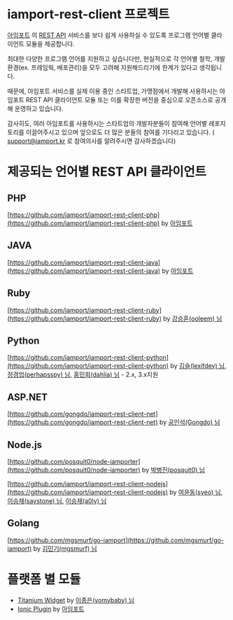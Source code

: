 # iamport-rest-client 프로젝트
[아임포트](http://www.iamport.kr) 의 [REST API](https://api.iamport.kr) 서비스를 보다 쉽게 사용하실 수 있도록 프로그램 언어별 클라이언트 모듈을 제공합니다.

최대한 다양한 프로그램 언어를 지원하고 싶습니다만, 현실적으로 각 언어별 철학, 개발환경(ex. 프레임웍, 배포관리)을 모두 고려해 지원해드리기에 한계가 있다고 생각됩니다.   

때문에, 아임포트 서비스를 실제 이용 중인 스타트업, 가맹점에서 개발해 사용하시는 아임포트 REST API 클라이언트 모듈 또는 이를 확장한 버전을 중심으로 오픈소스로 공개해 운영하고 있습니다.

감사히도, 여러 아임포트를 사용하시는 스타트업의 개발자분들이 참여해 언어별 레포지토리를 이끌어주시고 있으며 앞으로도 더 많은 분들의 참여를 기다리고 있습니다. ( support@iamport.kr 로 참여의사를 알려주시면 감사하겠습니다)

# 제공되는 언어별 REST API 클라이언트

## PHP
[https://github.com/iamport/iamport-rest-client-php](https://github.com/iamport/iamport-rest-client-php) by [아임포트](https://github.com/iamport)

## JAVA
[https://github.com/iamport/iamport-rest-client-java](https://github.com/iamport/iamport-rest-client-java) by [아임포트](https://github.com/iamport)

## Ruby
[https://github.com/iamport/iamport-rest-client-ruby](https://github.com/iamport/iamport-rest-client-ruby) by [강승훈(ooleem) 님](https://github.com/ooleem)

## Python
[https://github.com/iamport/iamport-rest-client-python](https://github.com/iamport/iamport-rest-client-python) by [김슬(lexifdev) 님](https://github.com/lexifdev), [정경업(perhapsspy) 님](https://github.com/perhapsspy), [홍민희(dahlia) 님](https://github.com/dahlia) - 2.x, 3.x지원

## ASP.NET
[https://github.com/gongdo/iamport-rest-client-net](https://github.com/gongdo/iamport-rest-client-net) by [공인석(Gongdo) 님](https://github.com/gongdo)

## Node.js
[https://github.com/posquit0/node-iamporter](https://github.com/posquit0/node-iamporter) by [박병진(posquit0) 님](https://github.com/posquit0)  

[https://github.com/iamport/iamport-rest-client-nodejs](https://github.com/iamport/iamport-rest-client-nodejs) by [여윤동(syeo) 님](https://github.com/syeo), [이승재(saystone) 님](https://github.com/saystone), [이승재(a0ly) 님](https://github.com/a0ly)  

## Golang
[https://github.com/mgsmurf/go-iamport](https://github.com/mgsmurf/go-iamport) by [김민기(mgsmurf) 님](https://github.com/mgsmurf)


# 플랫폼 별 모듈
* [Titanium Widget](https://github.com/yomybaby/ti.iamport.example) by [이종은(yomybaby) 님](https://github.com/yomybaby)
* [Ionic Plugin](https://github.com/iamport/iamport-ionic) by [아임포트](https://github.com/iamport)
